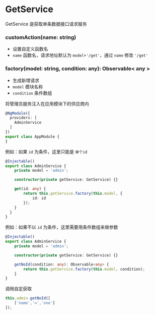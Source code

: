 # GetService

GetService 是获取单条数据接口请求服务

### customAction(name: string)

- 设置自定义函数名
- `name` 函数名，请求地址默认为 `model+'/get'`，通过 `name` 修改 `'/get'`

### factory(model: string, condition: any): Observable< any >

- 生成新增请求
- `model` 模块名称
- `condition` 条件数组

将管理员服务注入在应用模块下的供应商内

```typescript
@NgModule({
  providers: [
    AdminService
  ]
})
export class AppModule {
}
```

例如：如果 `id` 为条件，这里只能是 `单个id`

```typescript
@Injectable()
export class AdminService {
    private model = 'admin';

    constructor(private getService: GetService) {}

    get(id: any) {
        return this.getService.factory(this.model, {
            id: id
        });
    }
  }
}
```

例如：如果不以 `id` 为条件，这里需要用条件数组来做参数

```typescript
@Injectable()
export class AdminService {
    private model = 'admin';

    constructor(private getService: GetService) {}

    getNoId(condition: any): Observable<any> {
        return this.getService.factory(this.model, condition);
    }
}
```

调用自定获取

```typescript
this.admin.getNoId([
    ['name','=','one']
]);
```
